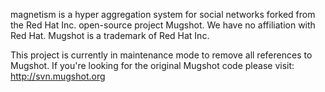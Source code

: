magnetism is a hyper aggregation system for social networks forked from the Red Hat Inc. open-source project Mugshot.  We have no affiliation with Red Hat. Mugshot is a trademark of Red Hat Inc.

This project is currently in maintenance mode to remove all references to Mugshot.  If you're looking for the original Mugshot code please visit: http://svn.mugshot.org